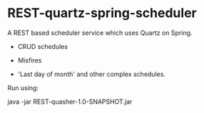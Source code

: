 # REST-quartz-spring-scheduler

A REST based scheduler service which uses Quartz on Spring.

- CRUD schedules

- Misfires

- 'Last day of month' and other complex schedules.

Run using: 

java -jar REST-quasher-1.0-SNAPSHOT.jar
